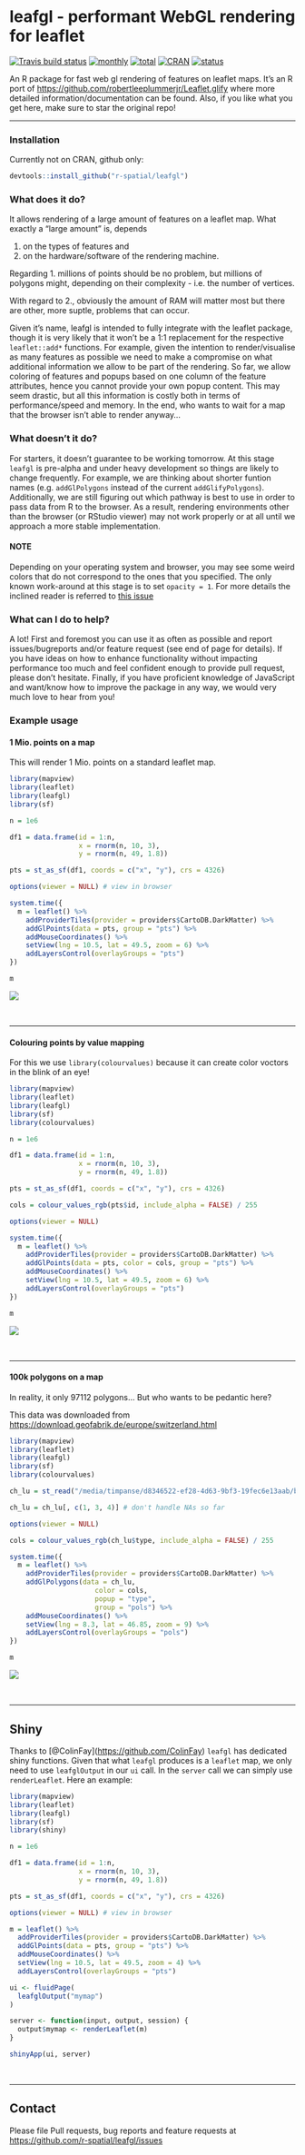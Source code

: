 
# leafgl - performant WebGL rendering for leaflet

[![Travis build
status](https://travis-ci.org/r-spatial/leafgl.svg?branch=master)](https://travis-ci.org/r-spatial/leafgl)
[![monthly](http://cranlogs.r-pkg.org/badges/leafgl)](https://www.rpackages.io/package/leafgl)
[![total](http://cranlogs.r-pkg.org/badges/grand-total/leafgl)](https://www.rpackages.io/package/leafgl)
[![CRAN](http://www.r-pkg.org/badges/version/leafgl?color=009999)](https://cran.r-project.org/package=leafgl)
[![status](https://tinyverse.netlify.com/badge/leafgl)](https://CRAN.R-project.org/package=leafgl)

An R package for fast web gl rendering of features on leaflet maps. It’s
an R port of <https://github.com/robertleeplummerjr/Leaflet.glify> where
more detailed information/documentation can be found. Also, if you like
what you get here, make sure to star the original repo\!

-----

### Installation

Currently not on CRAN, github only:

``` r
devtools::install_github("r-spatial/leafgl")
```

### What does it do?

It allows rendering of a large amount of features on a leaflet map. What
exactly a “large amount” is, depends

1.  on the types of features and
2.  on the hardware/software of the rendering machine.

Regarding 1. millions of points should be no problem, but millions of
polygons might, depending on their complexity - i.e. the number of
vertices.

With regard to 2., obviously the amount of RAM will matter most but
there are other, more suptle, problems that can occur.

Given it’s name, leafgl is intended to fully integrate with the leaflet
package, though it is very likely that it won’t be a 1:1 replacement for
the respective `leaflet::add*` functions. For example, given the
intention to render/visualise as many features as possible we need to
make a compromise on what additional information we allow to be part of
the rendering. So far, we allow coloring of features and popups based on
one column of the feature attributes, hence you cannot provide your own
popup content. This may seem drastic, but all this information is costly
both in terms of performance/speed and memory. In the end, who wants to
wait for a map that the browser isn’t able to render anyway…

### What doesn’t it do?

For starters, it doesn’t guarantee to be working tomorrow. At this stage
`leafgl` is pre-alpha and under heavy development so things are likely
to change frequently. For example, we are thinking about shorter funtion
names (e.g. `addGlPolygons` instead of the current `addGlifyPolygons`).
Additionally, we are still figuring out which pathway is best to use in
order to pass data from R to the browser. As a result, rendering
environments other than the browser (or RStudio viewer) may not work
properly or at all until we approach a more stable implementation.

#### NOTE

Depending on your operating system and browser, you may see some weird
colors that do not correspond to the ones that you specified. The only
known work-around at this stage is to set `opacity = 1`. For more
details the inclined reader is referred to [this
issue](https://github.com/r-spatial/leafgl/issues/4)

### What can I do to help?

A lot\! First and foremost you can use it as often as possible and
report issues/bugreports and/or feature request (see end of page for
details). If you have ideas on how to enhance functionality without
impacting performance too much and feel confident enough to provide pull
request, please don’t hesitate. Finally, if you have proficient
knowledge of JavaScript and want/know how to improve the package in any
way, we would very much love to hear from you\!

### Example usage

#### 1 Mio. points on a map

This will render 1 Mio. points on a standard leaflet map.

``` r
library(mapview)
library(leaflet)
library(leafgl)
library(sf)

n = 1e6

df1 = data.frame(id = 1:n,
                 x = rnorm(n, 10, 3),
                 y = rnorm(n, 49, 1.8))

pts = st_as_sf(df1, coords = c("x", "y"), crs = 4326)

options(viewer = NULL) # view in browser

system.time({
  m = leaflet() %>%
    addProviderTiles(provider = providers$CartoDB.DarkMatter) %>%
    addGlPoints(data = pts, group = "pts") %>%
    addMouseCoordinates() %>%
    setView(lng = 10.5, lat = 49.5, zoom = 6) %>% 
    addLayersControl(overlayGroups = "pts")
})

m
```

![](man/figures/pts_blue.png)

<br>

-----

#### Colouring points by value mapping

For this we use `library(colourvalues)` because it can create color
voctors in the blink of an eye\!

``` r
library(mapview)
library(leaflet)
library(leafgl)
library(sf)
library(colourvalues)

n = 1e6

df1 = data.frame(id = 1:n,
                 x = rnorm(n, 10, 3),
                 y = rnorm(n, 49, 1.8))

pts = st_as_sf(df1, coords = c("x", "y"), crs = 4326)

cols = colour_values_rgb(pts$id, include_alpha = FALSE) / 255

options(viewer = NULL)

system.time({
  m = leaflet() %>%
    addProviderTiles(provider = providers$CartoDB.DarkMatter) %>%
    addGlPoints(data = pts, color = cols, group = "pts") %>%
    addMouseCoordinates() %>%
    setView(lng = 10.5, lat = 49.5, zoom = 6) %>% 
    addLayersControl(overlayGroups = "pts")
})

m
```

![](man/figures/pts_viridis.png)

<br>

-----

#### 100k polygons on a map

In reality, it only 97112 polygons… But who wants to be pedantic here?

This data was downloaded from
<https://download.geofabrik.de/europe/switzerland.html>

``` r
library(mapview)
library(leaflet)
library(leafgl)
library(sf)
library(colourvalues)

ch_lu = st_read("/media/timpanse/d8346522-ef28-4d63-9bf3-19fec6e13aab/bu_lenovo/software/testing/mapview/switzerland/landuse.shp")

ch_lu = ch_lu[, c(1, 3, 4)] # don't handle NAs so far

options(viewer = NULL)

cols = colour_values_rgb(ch_lu$type, include_alpha = FALSE) / 255

system.time({
  m = leaflet() %>%
    addProviderTiles(provider = providers$CartoDB.DarkMatter) %>%
    addGlPolygons(data = ch_lu, 
                     color = cols, 
                     popup = "type",
                     group = "pols") %>%
    addMouseCoordinates() %>%
    setView(lng = 8.3, lat = 46.85, zoom = 9) %>% 
    addLayersControl(overlayGroups = "pols")
})

m
```

![](man/figures/polys_ch.png)

<br>

-----

## Shiny

Thanks to \[@ColinFay\](<https://github.com/ColinFay>) `leafgl` has
dedicated shiny functions. Given that what `leafgl` produces is a
`leaflet` map, we only need to use `leafglOutput` in our `ui` call. In
the `server` call we can simply use `renderLeaflet`. Here an example:

``` r
library(mapview)
library(leaflet)
library(leafgl)
library(sf)
library(shiny)

n = 1e6

df1 = data.frame(id = 1:n,
                 x = rnorm(n, 10, 3),
                 y = rnorm(n, 49, 1.8))

pts = st_as_sf(df1, coords = c("x", "y"), crs = 4326)

options(viewer = NULL) # view in browser

m = leaflet() %>%
  addProviderTiles(provider = providers$CartoDB.DarkMatter) %>%
  addGlPoints(data = pts, group = "pts") %>%
  addMouseCoordinates() %>%
  setView(lng = 10.5, lat = 49.5, zoom = 4) %>% 
  addLayersControl(overlayGroups = "pts")

ui <- fluidPage(
  leafglOutput("mymap")
)

server <- function(input, output, session) {
  output$mymap <- renderLeaflet(m)
}

shinyApp(ui, server)
```

<br>

-----

## Contact

Please file Pull requests, bug reports and feature requests at
<https://github.com/r-spatial/leafgl/issues>
